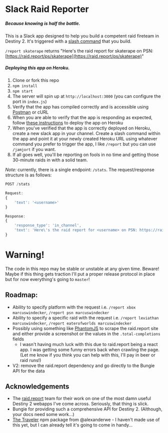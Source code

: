 # Slack Raid Reporter
##### Because knowing is half the battle.
This is a Slack app designed to help you build a competent raid fireteam in Destiny 2. It's triggered with a [slash command](https://api.slack.com/slash-commands) that you build.

`/report skaterape` returns "Here's the raid report for skaterape on PSN: [https://raid.report/ps/skaterape](https://raid.report/ps/skaterape)"

##### Deploying this app on Heroku.
1. Clone or fork this repo
2. `npm install`
3. `npm start`
4. The server will spin up at `http://localhost:3000` (you can configure the port in `index.js`)
5. Verify that the app has compiled correctly and is accessible using [Postman](https://www.getpostman.com/) or cURL
6. When you are able to verify that the app is responding as expected, follow [these instructions](https://devcenter.heroku.com/articles/getting-started-with-nodejs#deploy-the-app)  to deploy the app on Heroku
7. When you've verified that the app is correctly deployed on Heroku, create a new slack app in your channel. Create a slash command within the app and point it at your newly created Heroku URL using whatever command you prefer to trigger the app, I like `/report` but you can use `/jamjort` if you want.
8. If all goes well, you'll be reporting on fools in no time and getting those 30-minute raids in with a solid team.

*Note:* currently, there is a single endpoint: `/stats`. The request/response structure is as follows:
```javascript
POST /stats

Request:
{
	'text': '<username>'
}

Response:
{
	'response_type': 'in_channel',
    'text': 'Here\'s the raid report for <username> on PSN: https://raid.report/ps/<username>'
}
```

# Warning!
The code in this repo may be stable or unstable at any given time. Beware! Maybe if this thing gets traction I'll put a proper release protocol in place but for now everything's going to `master`!

## Roadmap:
* Ability to specify platform with the request i.e. `/report xbox marcuswindecker`, `/report psn marcuswindecker`
* Ability to specify a specific raid with the request i.e. `/report leviathan marcuswindecker`, `/report eaterofworlds marcuswindecker`
* Possibly using something like [PhantomJS](http://phantomjs.org/) to scrape the raid.report site and either provide a screenshot or the values in the `.total-completions` fields
	* I wasn't having much luck with this due to raid.report being a react app. I was getting some funny errors back when crawling the page. (Let me know if you think you can help with this, I'll pay in beer or raid runs!) 	
* V2: remove the raid.report dependency and go directly to the Bungie API for the data

## Acknowledgements
* The [raid.report](https://raid.report) team for their work on one of the most damn useful Destiny 2 webapps I've come across. Seriously, that thing is slick.
* Bungie for providing such a comprehensive API for Destiny 2. (Although, your docs need some work...)
* [The Traveler](https://github.com/alexanderwe/the-traveler) npm package from @alexanderwe - I haven't made use of this yet, but I can already tell it's going to come in handy...